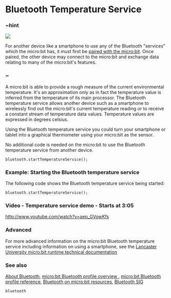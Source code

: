 # Bluetooth Temperature Service 

### ~hint
![](/static/bluetooth/Bluetooth_SIG.png)

For another device like a smartphone to use any of the Bluetooth "services" which the micro:bit has, it must first be [paired with the micro:bit](/reference/bluetooth/bluetooth-pairing). Once paired, the other device may connect to the micro:bit and exchange data relating to many of the micro:bit's features.

### ~

A micro:bit is able to provide a rough measure of the current environmental temperature. It's an approximation only as in fact the temperature value is inferred from the temperature of its main processor. The Bluetooth temperature service allows another device such as a smartphone to wirelessly find out the micro:bit's current temperature reading or to receive a constant stream of temperature data values. Temperature values are expressed in degrees celsius.

Using the Bluetooth temperature service you could turn your smartphone or tablet into a graphical thermometer using your micro:bit as the sensor. 

No additional code is needed on the micro:bit to use the Bluetooth temperature service from another device.

```sig
bluetooth.startTemperatureService();
```

### Example: Starting the Bluetooth temperature service

The following code shows the Bluetooth temperature service being started:

```blocks
bluetooth.startTemperatureService();
```

### Video - Temperature service demo - Starts at 3:05

http://www.youtube.com/watch?v=aep_GVowKfs

### Advanced
 
For more advanced information on the micro:bit Bluetooth temperature service including information on using a smartphone, see the [Lancaster University micro:bit runtime technical documentation](http://lancaster-university.github.io/microbit-docs/ble/temperature-service/)

### See also

[About Bluetooth](/reference/bluetooth/about-bluetooth), [micro:bit Bluetooth profile overview ](http://lancaster-university.github.io/microbit-docs/ble/profile/), [micro:bit Bluetooth profile reference](http://lancaster-university.github.io/microbit-docs/resources/bluetooth/microbit-profile-V1.9-Level-2.pdf),  [Bluetooth on micro:bit resources](http://bluetooth-mdw.blogspot.co.uk/p/bbc-microbit.html), [Bluetooth SIG](https://www.bluetooth.com)


```package
bluetooth
```

